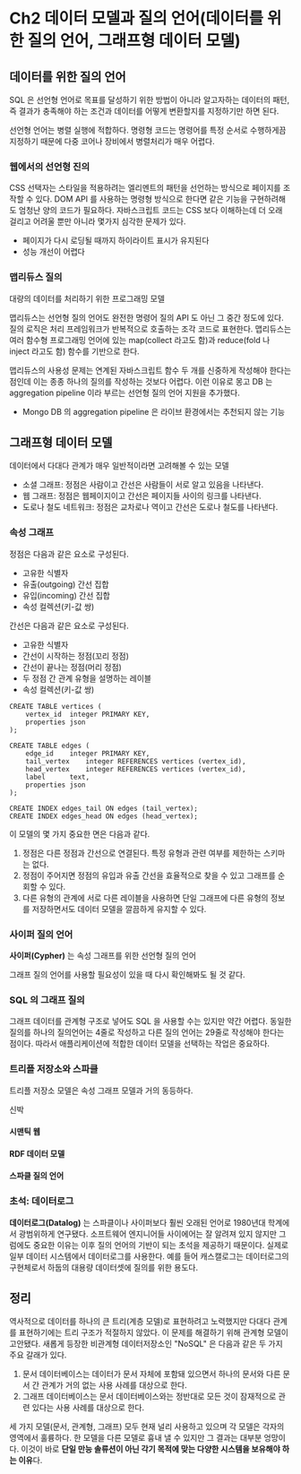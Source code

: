 # Ch2 데이터 모델과 질의 언어(데이터를 위한 질의 언어, 그래프형 데이터 모델)

## 데이터를 위한 질의 언어

SQL 은 선언형 언어로 목표를 달성하기 위한 방법이 아니라 알고자하는 데이터의 패턴, 즉 결과가 충족해야 하는 조건과 데이터를 어떻게 변환할지를 지정하기만 하면 된다. 

선언형 언어는 병렬 실행에 적합하다. 명령형 코드는 명령어를 특정 순서로 수행하게끔 지정하기 때문에 다중 코어나 장비에서 병렬처리가 매우 어렵다.

### 웹에서의 선언형 진의

CSS 선택자는 스타일을 적용하려는 엘리멘트의 패턴을 선언하는 방식으로 페이지를 조작할 수 있다. DOM API 를 사용하는 명령형 방식으로 한다면 같은 기능을 구현하려해도 엄청난 양의 코드가 필요하다. 자바스크립트 코드는 CSS 보다 이해하는데 더 오래 걸리고 어려울 뿐만 아니라 몇가지 심각한 문제가 있다.

- 페이지가 다시 로딩될 때까지 하이라이트 표시가 유지된다
- 성능 개선이 어렵다

### 맵리듀스 질의

대량의 데이터를 처리하기 위한 프로그래밍 모델

맵리듀스는 선언형 질의 언어도 완전한 명령어 질의 API 도 아닌 그 중간 정도에 있다. 질의 로직은 처리 프레임워크가 반복적으로 호출하는 조각 코드로 표현한다. 맵리듀스는 여러 함수형 프로그래밍 언어에 있는 map(collect 라고도 함)과 reduce(fold 나 inject 라고도 함) 함수를 기반으로 한다.

맵리듀스의 사용성 문제는 연계된 자바스크립트 함수 두 개를 신중하게 작성해야 한다는 점인데 이는 종종 하나의 질의를 작성하는 것보다 어렵다. 이런 이유로 몽고 DB 는 aggregation pipeline 이라 부르는 선언형 질의 언어 지원을 추가했다.

- Mongo DB 의 aggregation pipeline 은 라이브 환경에서는 추천되지 않는 기능

## 그래프형 데이터 모델

데이터에서 다대다 관계가 매우 일반적이라면 고려해볼 수 있는 모델

- 소셜 그래프: 정점은 사람이고 간선은 사람들이 서로 알고 있음을 나타낸다.
- 웹 그래프: 정점은 웹페이지이고 간선은 페이지들 사이의 링크를 나타낸다.
- 도로나 철도 네트워크: 정점은 교차로나 역이고 간선은 도로나 철도를 나타낸다.

### 속성 그래프

정점은 다음과 같은 요소로 구성된다.

- 고유한 식별자
- 유출(outgoing) 간선 집합
- 유입(incoming) 간선 집합
- 속성 컬렉션(키-값 쌍)

간선은 다음과 같은 요소로 구성된다.

- 고유한 식별자
- 간선이 시작하는 정점(꼬리 정점)
- 간선이 끝나는 정점(머리 정점)
- 두 정점 간 관계 유형을 설명하는 레이블
- 속성 컬렉션(키-값 쌍)

```postgresql
CREATE TABLE vertices (
    vertex_id  integer PRIMARY KEY,
    properties json
);

CREATE TABLE edges (
    edge_id    integer PRIMARY KEY,
    tail_vertex    integer REFERENCES vertices (vertex_id),
    head_vertex    integer REFERENCES vertices (vertex_id),
    label      text,
    properties json
);

CREATE INDEX edges_tail ON edges (tail_vertex);
CREATE INDEX edges_head ON edges (head_vertex);
```

이 모델의 몇 가지 중요한 면은 다음과 같다.

1. 정점은 다른 정점과 간선으로 연결된다. 특정 유형과 관련 여부를 제한하는 스키마는 없다.
2. 정점이 주어지면 정점의 유입과 유출 간선을 효율적으로 찾을 수 있고 그래프를 순회할 수 있다.
3. 다른 유형의 관계에 서로 다른 레이블을 사용하면 단일 그래프에 다른 유형의 정보를 저장하면서도 데이터 모델을 깔끔하게 유지할 수 있다.

### 사이퍼 질의 언어

**사이퍼(Cypher)** 는 속성 그래프를 위한 선언형 질의 언어

그래프 질의 언어를 사용할 필요성이 있을 때 다시 확인해봐도 될 것 같다.

### SQL 의 그래프 질의

그래프 데이터를 관계형 구조로 넣어도 SQL 을 사용할 수는 있지만 약간 어렵다. 동일한 질의를 하나의 질의언어는 4줄로 작성하고 다른 질의 언어는 29줄로 작성해야 한다는 점이다. 따라서 애플리케이션에 적합한 데이터 모델을 선택하는 작업은 중요하다.

### 트리플 저장소와 스파클

트리플 저장소 모델은 속성 그래프 모델과 거의 동등하다.

신박

#### 시맨틱 웹

#### RDF 데이터 모델

#### 스파클 질의 언어

### 초석: 데이터로그

**데이터로그(Datalog)** 는 스파클이나 사이퍼보다 훨씬 오래된 언어로 1980년대 학계에서 광범위하게 연구됐다. 소프트웨어 엔지니어들 사이에어는 잘 알려져 있지 않지만 그럼에도 중요한 이유는 이후 질의 언어의 기반이 되는 초석을 제공하기 때문이다. 실제로 일부 데이터 시스템에서 데이터로그를 사용한다. 예를 들어 캐스캘로그는 데이터로그의 구현체로서 하둡의 대용량 데이터셋에 질의를 위한 용도다.

## 정리

역사적으로 데이터를 하나의 큰 트리(계층 모델)로 표현하려고 노력했지만 다대다 관계를 표현하기에는 트리 구조가 적절하지 않았다. 이 문제를 해결하기 위해 관계형 모델이 고안됐다. 새롭게 등장한 비관계형 데이터저장소인 "NoSQL" 은 다음과 같은 두 가지 주요 갈래가 있다.

1. 문서 데이터베이스는 데이터가 문서 자체에 포함돼 있으면서 하나의 문서와 다른 문서 간 관계가 거의 없는 사용 사례를 대상으로 한다.
2. 그래프 데이터베이스는 문서 데이터베이스와는 정반대로 모든 것이 잠재적으로 관련 있다는 사용 사례를 대상으로 한다.

세 가지 모델(문서, 관계형, 그래프) 모두 현재 널리 사용하고 있으며 각 모델은 각자의 영역에서 훌륭하다. 한 모델을 다른 모델로 흉내 낼 수 있지만 그 결과는 대부분 엉망이다. 이것이 바로 **단일 만능 솔류션이 아닌 각기 목적에 맞는 다양한 시스템을 보유해야 하는 이유**다.

